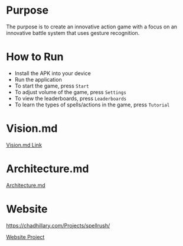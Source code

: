 # Purpose

The purpose is to create an innovative action game with a focus on an innovative battle system that uses gesture recognition. 

# How to Run

- Install the APK into your device
- Run the application
- To start the game, press `Start`
- To adjust volume of the game,  press `Settings`
- To view the leaderboards, press `Leaderboards`
- To learn the types of spells/actions in the game, press `Tutorial`

# Vision.md

[Vision.md Link](VISION.md)

# Architecture.md

[Architecture.md](ARCHITECTURE.md)

# Website

https://chadhillary.com/Projects/spellrush/

[Website Project](/website/index.hmtl)

